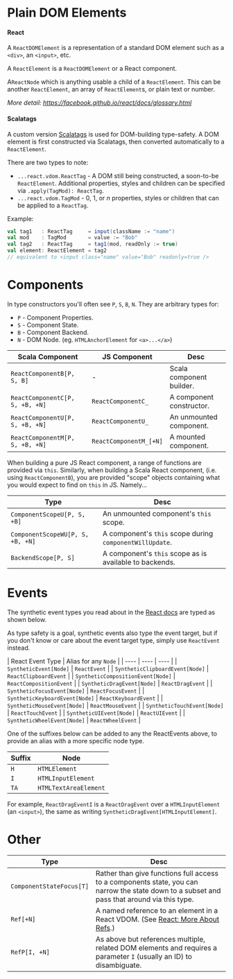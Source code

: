 # Plain DOM Elements

#### React
A `ReactDOMElement` is a representation of a standard DOM element such as a `<div>`, an `<input>`, etc.

A `ReactElement` is a `ReactDOMElement` or a React component.

A`ReactNode` which is anything usable a child of a `ReactElement`. This can be another `ReactElement`, an array of `ReactElement`s, or plain text or number.

*More detail: https://facebook.github.io/react/docs/glossary.html*

#### Scalatags
A custom version [Scalatags](https://github.com/lihaoyi/scalatags) is used for DOM-building type-safety. A DOM element is first constructed via Scalatags, then converted automatically to a `ReactElement`.

There are two types to note:
* `...react.vdom.ReactTag` - A DOM still being constructed, a soon-to-be `ReactElement`. Additional properties, styles and children can be specified via `.apply(TagMod): ReactTag`.
* `...react.vdom.TagMod` - 0, 1, or *n* properties, styles or children that can be applied to a `ReactTag`.

Example:
```scala
val tag1   : ReactTag     = input(className := "name")
val mod    : TagMod       = value := "Bob"
val tag2   : ReactTag     = tag1(mod, readOnly := true)
val element: ReactElement = tag2
// equivalent to <input class="name" value="Bob" readonly=true />
```

# Components

In type constructors you'll often see `P`, `S`, `B`, `N`.
They are arbitrary types for:
* `P` - Component Properties.
* `S` - Component State.
* `B` - Component Backend.
* `N` - DOM Node. (eg. `HTMLAnchorElement` for `<a>...</a>`)

| Scala Component | JS Component | Desc |
| --------------- | ------------ | ---- |
| `ReactComponentB[P, S, B]`      | -                      | Scala component builder. |
| `ReactComponentC[P, S, +B, +N]` | `ReactComponentC_`     | A component constructor. |
| `ReactComponentU[P, S, +B, +N]` | `ReactComponentU_`     | An unmounted component.  |
| `ReactComponentM[P, S, +B, +N]` | `ReactComponentM_[+N]` | A mounted component.     |

When building a pure JS React component, a range of functions are provided via `this`.
Similarly, when building a Scala React component, (i.e. using `ReactComponentB`),
you are provided "scope" objects containing what you would expect to find on `this` in JS.
Namely...

| Type | Desc |
| ---- | ---- |
| `ComponentScopeU[P, S, +B]` | An unmounted component's `this` scope. |
| `ComponentScopeWU[P, S, +B, +N]` | A component's `this` scope during `componentWillUpdate`. |
| `BackendScope[P, S]` | A component's `this` scope as is available to backends. |

# Events

The synthetic event types you read about in the [React docs](https://facebook.github.io/react/docs/events.html)
are typed as shown below.

As type safety is a goal, synthetic events also type the event target,
but if you don't know or care about the event target type, simply use `ReactEvent` instead.

| React Event Type | Alias for any `Node` |
| ---- | ---- | ---- |
| `SyntheticEvent[Node]` | `ReactEvent` |
| `SyntheticClipboardEvent[Node]` | `ReactClipboardEvent` |
| `SyntheticCompositionEvent[Node]` | `ReactCompositionEvent` |
| `SyntheticDragEvent[Node]` | `ReactDragEvent` |
| `SyntheticFocusEvent[Node]` | `ReactFocusEvent` |
| `SyntheticKeyboardEvent[Node]` | `ReactKeyboardEvent` |
| `SyntheticMouseEvent[Node]` | `ReactMouseEvent` |
| `SyntheticTouchEvent[Node]` | `ReactTouchEvent` |
| `SyntheticUIEvent[Node]` | `ReactUIEvent` |
| `SyntheticWheelEvent[Node]` | `ReactWheelEvent` |

One of the suffixes below can be added to any the ReactEvents above, to provide an alias with a more specific node type.

| Suffix | Node |
| ------ | ---- |
| `H` | `HTMLElement` |
| `I` | `HTMLInputElement` |
| `TA` | `HTMLTextAreaElement` |

For example, `ReactDragEventI` is a `ReactDragEvent` over a `HTMLInputElement` (an `<input>`), the same as writing `SyntheticDragEvent[HTMLInputElement]`.

# Other

| Type | Desc |
| ---- | ---- |
| `ComponentStateFocus[T]` | Rather than give functions full access to a components state, you can narrow the state down to a subset and pass that around via this type. |
| `Ref[+N]` | A named reference to an element in a React VDOM. (See [React: More About Refs](https://facebook.github.io/react/docs/more-about-refs.html).) |
| `RefP[I, +N]` | As above but references multiple, related DOM elements and requires a parameter `I` (usually an ID) to disambiguate. |
